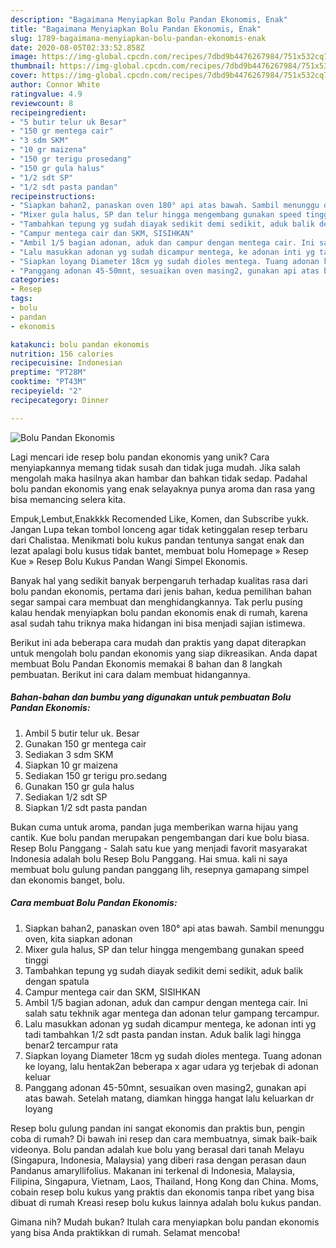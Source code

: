 ```yaml
---
description: "Bagaimana Menyiapkan Bolu Pandan Ekonomis, Enak"
title: "Bagaimana Menyiapkan Bolu Pandan Ekonomis, Enak"
slug: 1789-bagaimana-menyiapkan-bolu-pandan-ekonomis-enak
date: 2020-08-05T02:33:52.858Z
image: https://img-global.cpcdn.com/recipes/7dbd9b4476267984/751x532cq70/bolu-pandan-ekonomis-foto-resep-utama.jpg
thumbnail: https://img-global.cpcdn.com/recipes/7dbd9b4476267984/751x532cq70/bolu-pandan-ekonomis-foto-resep-utama.jpg
cover: https://img-global.cpcdn.com/recipes/7dbd9b4476267984/751x532cq70/bolu-pandan-ekonomis-foto-resep-utama.jpg
author: Connor White
ratingvalue: 4.9
reviewcount: 8
recipeingredient:
- "5 butir telur uk Besar"
- "150 gr mentega cair"
- "3 sdm SKM"
- "10 gr maizena"
- "150 gr terigu prosedang"
- "150 gr gula halus"
- "1/2 sdt SP"
- "1/2 sdt pasta pandan"
recipeinstructions:
- "Siapkan bahan2, panaskan oven 180° api atas bawah. Sambil menunggu oven, kita siapkan adonan"
- "Mixer gula halus, SP dan telur hingga mengembang gunakan speed tinggi"
- "Tambahkan tepung yg sudah diayak sedikit demi sedikit, aduk balik dengan spatula"
- "Campur mentega cair dan SKM, SISIHKAN"
- "Ambil 1/5 bagian adonan, aduk dan campur dengan mentega cair. Ini salah satu tekhnik agar mentega dan adonan telur gampang tercampur."
- "Lalu masukkan adonan yg sudah dicampur mentega, ke adonan inti yg tadi tambahkan 1/2 sdt pasta pandan instan. Aduk balik lagi hingga benar2 tercampur rata"
- "Siapkan loyang Diameter 18cm yg sudah dioles mentega. Tuang adonan ke loyang, lalu hentak2an beberapa x agar udara yg terjebak di adonan keluar"
- "Panggang adonan 45-50mnt, sesuaikan oven masing2, gunakan api atas bawah. Setelah matang, diamkan hingga hangat lalu keluarkan dr loyang"
categories:
- Resep
tags:
- bolu
- pandan
- ekonomis

katakunci: bolu pandan ekonomis 
nutrition: 156 calories
recipecuisine: Indonesian
preptime: "PT28M"
cooktime: "PT43M"
recipeyield: "2"
recipecategory: Dinner

---
```



![Bolu Pandan Ekonomis](https://img-global.cpcdn.com/recipes/7dbd9b4476267984/751x532cq70/bolu-pandan-ekonomis-foto-resep-utama.jpg)

Lagi mencari ide resep bolu pandan ekonomis yang unik? Cara menyiapkannya memang tidak susah dan tidak juga mudah. Jika salah mengolah maka hasilnya akan hambar dan bahkan tidak sedap. Padahal bolu pandan ekonomis yang enak selayaknya punya aroma dan rasa yang bisa memancing selera kita.

Empuk,Lembut,Enakkkk Recomended Like, Komen, dan Subscribe yukk. Jangan Lupa tekan tombol lonceng agar tidak ketinggalan resep terbaru dari Chalistaa. Menikmati bolu kukus pandan tentunya sangat enak dan lezat apalagi bolu kusus tidak bantet, membuat bolu Homepage » Resep Kue » Resep Bolu Kukus Pandan Wangi Simpel Ekonomis.

Banyak hal yang sedikit banyak berpengaruh terhadap kualitas rasa dari bolu pandan ekonomis, pertama dari jenis bahan, kedua pemilihan bahan segar sampai cara membuat dan menghidangkannya. Tak perlu pusing kalau hendak menyiapkan bolu pandan ekonomis enak di rumah, karena asal sudah tahu triknya maka hidangan ini bisa menjadi sajian istimewa.


Berikut ini ada beberapa cara mudah dan praktis yang dapat diterapkan untuk mengolah bolu pandan ekonomis yang siap dikreasikan. Anda dapat membuat Bolu Pandan Ekonomis memakai 8 bahan dan 8 langkah pembuatan. Berikut ini cara dalam membuat hidangannya.

<!--inarticleads1-->

##### Bahan-bahan dan bumbu yang digunakan untuk pembuatan Bolu Pandan Ekonomis:

1. Ambil 5 butir telur uk. Besar
1. Gunakan 150 gr mentega cair
1. Sediakan 3 sdm SKM
1. Siapkan 10 gr maizena
1. Sediakan 150 gr terigu pro.sedang
1. Gunakan 150 gr gula halus
1. Sediakan 1/2 sdt SP
1. Siapkan 1/2 sdt pasta pandan


Bukan cuma untuk aroma, pandan juga memberikan warna hijau yang cantik. Kue bolu pandan merupakan pengembangan dari kue bolu biasa. Resep Bolu Panggang - Salah satu kue yang menjadi favorit masyarakat Indonesia adalah bolu Resep Bolu Panggang. Hai smua. kali ni saya membuat bolu gulung pandan panggang lih, resepnya gamapang simpel dan ekonomis banget, bolu. 

<!--inarticleads2-->

##### Cara membuat Bolu Pandan Ekonomis:

1. Siapkan bahan2, panaskan oven 180° api atas bawah. Sambil menunggu oven, kita siapkan adonan
1. Mixer gula halus, SP dan telur hingga mengembang gunakan speed tinggi
1. Tambahkan tepung yg sudah diayak sedikit demi sedikit, aduk balik dengan spatula
1. Campur mentega cair dan SKM, SISIHKAN
1. Ambil 1/5 bagian adonan, aduk dan campur dengan mentega cair. Ini salah satu tekhnik agar mentega dan adonan telur gampang tercampur.
1. Lalu masukkan adonan yg sudah dicampur mentega, ke adonan inti yg tadi tambahkan 1/2 sdt pasta pandan instan. Aduk balik lagi hingga benar2 tercampur rata
1. Siapkan loyang Diameter 18cm yg sudah dioles mentega. Tuang adonan ke loyang, lalu hentak2an beberapa x agar udara yg terjebak di adonan keluar
1. Panggang adonan 45-50mnt, sesuaikan oven masing2, gunakan api atas bawah. Setelah matang, diamkan hingga hangat lalu keluarkan dr loyang


Resep bolu gulung pandan ini sangat ekonomis dan praktis bun, pengin coba di rumah? Di bawah ini resep dan cara membuatnya, simak baik-baik videonya. Bolu pandan adalah kue bolu yang berasal dari tanah Melayu (Singapura, Indonesia, Malaysia) yang diberi rasa dengan perasan daun Pandanus amaryllifolius. Makanan ini terkenal di Indonesia, Malaysia, Filipina, Singapura, Vietnam, Laos, Thailand, Hong Kong dan China. Moms, cobain resep bolu kukus yang praktis dan ekonomis tanpa ribet yang bisa dibuat di rumah Kreasi resep bolu kukus lainnya adalah bolu kukus pandan. 

Gimana nih? Mudah bukan? Itulah cara menyiapkan bolu pandan ekonomis yang bisa Anda praktikkan di rumah. Selamat mencoba!
